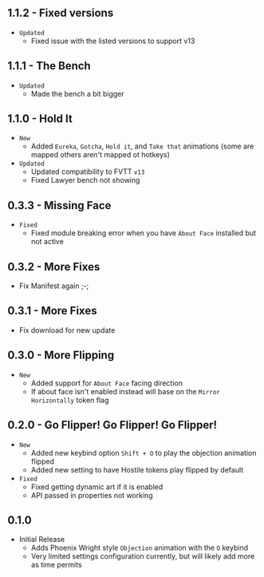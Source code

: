 ## 1.1.2 - Fixed versions

- `Updated`
  - Fixed issue with the listed versions to support v13

## 1.1.1 - The Bench

- `Updated`
  - Made the bench a bit bigger

## 1.1.0 - Hold It

- `New`
  - Added `Eureka`, `Gotcha`, `Hold it`, and `Take that` animations (some are mapped others aren't mapped ot hotkeys)
- `Updated`
  - Updated compatibility to FVTT `v13`
  - Fixed Lawyer bench not showing

## 0.3.3 - Missing Face

- `Fixed`
  - Fixed module breaking error when you have `About Face` installed but not active

## 0.3.2 - More Fixes

- Fix Manifest again ;-;

## 0.3.1 - More Fixes

- Fix download for new update

## 0.3.0 - More Flipping

- `New`
  - Added support for `About Face` facing direction
  - If about face isn't enabled instead will base on the `Mirror Horizontally` token flag

## 0.2.0 - Go Flipper! Go Flipper! Go Flipper!

- `New`
  - Added new keybind option `Shift + O` to play the objection animation flipped
  - Added new setting to have Hostile tokens play flipped by default
- `Fixed`
  - Fixed getting dynamic art if it is enabled
  - API passed in properties not working

## 0.1.0

- Initial Release
  - Adds Phoenix Wright style `Objection` animation with the `O` keybind
  - Very limited settings configuration currently, but will likely add more as time permits
